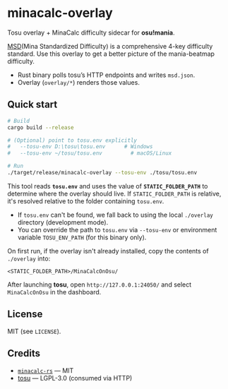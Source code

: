# minacalc-overlay

Tosu overlay + MinaCalc difficulty sidecar for **osu!mania**.

[MSD](https://community.etternaonline.com/t/what-is-msd/2265)(Mina Standardized Difficulty) is a comprehensive 4-key difficulty standard. Use this overlay to get a better picture of the mania-beatmap difficulty.
- Rust binary polls tosu’s HTTP endpoints and writes `msd.json`.
- Overlay (`overlay/*`) renders those values.

## Quick start

```bash
# Build
cargo build --release

# (Optional) point to tosu.env explicitly
#   --tosu-env D:\tosu\tosu.env      # Windows
#   --tosu-env ~/tosu/tosu.env         # macOS/Linux

# Run
./target/release/minacalc-overlay --tosu-env ./tosu/tosu.env
```


This tool reads **`tosu.env`** and uses the value of **`STATIC_FOLDER_PATH`** to determine where the overlay should live. If `STATIC_FOLDER_PATH` is relative, it's resolved relative to the folder containing `tosu.env`.

- If `tosu.env` can't be found, we fall back to using the local `./overlay` directory (development mode).
- You can override the path to `tosu.env` via `--tosu-env` or environment variable `TOSU_ENV_PATH` (for this binary only).

On first run, if the overlay isn't already installed,  copy the contents of `./overlay` into:
```
<STATIC_FOLDER_PATH>/MinaCalcOnOsu/
```

After launching **tosu**, open `http://127.0.0.1:24050/` and select `MinaCalcOnOsu` in the dashboard.

## License

MIT (see `LICENSE`).

## Credits

- [`minacalc-rs`](https://crates.io/crates/minacalc-rs) — MIT
- [tosu](https://github.com/tosuapp/tosu) — LGPL-3.0 (consumed via HTTP)
